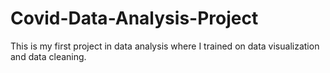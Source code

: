 # Covid-Data-Analysis-Project
This is my first project in data analysis where I trained on data visualization and data cleaning.
